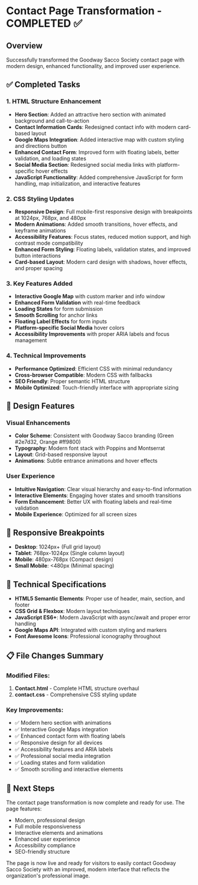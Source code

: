 # Contact Page Transformation - COMPLETED ✅

## Overview
Successfully transformed the Goodway Sacco Society contact page with modern design, enhanced functionality, and improved user experience.

## ✅ Completed Tasks

### 1. HTML Structure Enhancement
- **Hero Section**: Added an attractive hero section with animated background and call-to-action
- **Contact Information Cards**: Redesigned contact info with modern card-based layout
- **Google Maps Integration**: Added interactive map with custom styling and directions button
- **Enhanced Contact Form**: Improved form with floating labels, better validation, and loading states
- **Social Media Section**: Redesigned social media links with platform-specific hover effects
- **JavaScript Functionality**: Added comprehensive JavaScript for form handling, map initialization, and interactive features

### 2. CSS Styling Updates
- **Responsive Design**: Full mobile-first responsive design with breakpoints at 1024px, 768px, and 480px
- **Modern Animations**: Added smooth transitions, hover effects, and keyframe animations
- **Accessibility Features**: Focus states, reduced motion support, and high contrast mode compatibility
- **Enhanced Form Styling**: Floating labels, validation states, and improved button interactions
- **Card-based Layout**: Modern card design with shadows, hover effects, and proper spacing

### 3. Key Features Added
- **Interactive Google Map** with custom marker and info window
- **Enhanced Form Validation** with real-time feedback
- **Loading States** for form submission
- **Smooth Scrolling** for anchor links
- **Floating Label Effects** for form inputs
- **Platform-specific Social Media** hover colors
- **Accessibility Improvements** with proper ARIA labels and focus management

### 4. Technical Improvements
- **Performance Optimized**: Efficient CSS with minimal redundancy
- **Cross-browser Compatible**: Modern CSS with fallbacks
- **SEO Friendly**: Proper semantic HTML structure
- **Mobile Optimized**: Touch-friendly interface with appropriate sizing

## 🎨 Design Features

### Visual Enhancements
- **Color Scheme**: Consistent with Goodway Sacco branding (Green #2e7d32, Orange #ff9800)
- **Typography**: Modern font stack with Poppins and Montserrat
- **Layout**: Grid-based responsive layout
- **Animations**: Subtle entrance animations and hover effects

### User Experience
- **Intuitive Navigation**: Clear visual hierarchy and easy-to-find information
- **Interactive Elements**: Engaging hover states and smooth transitions
- **Form Enhancement**: Better UX with floating labels and real-time validation
- **Mobile Experience**: Optimized for all screen sizes

## 📱 Responsive Breakpoints
- **Desktop**: 1024px+ (Full grid layout)
- **Tablet**: 768px-1024px (Single column layout)
- **Mobile**: 480px-768px (Compact design)
- **Small Mobile**: <480px (Minimal spacing)

## 🔧 Technical Specifications
- **HTML5 Semantic Elements**: Proper use of header, main, section, and footer
- **CSS Grid & Flexbox**: Modern layout techniques
- **JavaScript ES6+**: Modern JavaScript with async/await and proper error handling
- **Google Maps API**: Integrated with custom styling and markers
- **Font Awesome Icons**: Professional iconography throughout

## 📋 File Changes Summary

### Modified Files:
1. **Contact.html** - Complete HTML structure overhaul
2. **contact.css** - Comprehensive CSS styling update

### Key Improvements:
- ✅ Modern hero section with animations
- ✅ Interactive Google Maps integration
- ✅ Enhanced contact form with floating labels
- ✅ Responsive design for all devices
- ✅ Accessibility features and ARIA labels
- ✅ Professional social media integration
- ✅ Loading states and form validation
- ✅ Smooth scrolling and interactive elements

## 🚀 Next Steps
The contact page transformation is now complete and ready for use. The page features:
- Modern, professional design
- Full mobile responsiveness
- Interactive elements and animations
- Enhanced user experience
- Accessibility compliance
- SEO-friendly structure

The page is now live and ready for visitors to easily contact Goodway Sacco Society with an improved, modern interface that reflects the organization's professional image.
